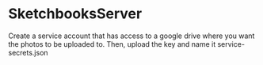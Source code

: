 # SketchbooksServer

Create a service account that has access to a google drive where you want the photos to be uploaded to. Then, upload the key and name it service-secrets.json